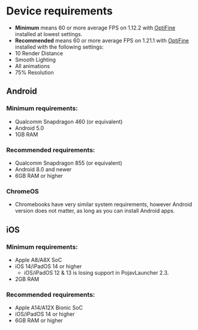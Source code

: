# Device requirements
- **Minimum** means 60 or more average FPS on 1.12.2 with [OptiFine](https://optifine.net/downloads) installed at lowest settings.
- **Recommended** means 60 or more average FPS on 1.21.1 with [OptiFine](https://optifine.net/downloads) installed with the following settings:
- 10 Render Distance
- Smooth Lighting
- All animations
- 75% Resolution
## Android

### Minimum requirements:
- Qualcomm Snapdragon 460 (or equivalent)
- Android 5.0
- 1GB RAM

### Recommended requirements:
- Qualcomm Snapdragon 855 (or equivalent)
- Android 8.0 and newer
- 6GB RAM or higher

### ChromeOS
- Chromebooks have very similar system requirements, however Android version does not matter, as long as you can install Android apps.

## iOS

### Minimum requirements:
- Apple A8/A8X SoC
- iOS 14/iPadOS 14 or higher
   - iOS/iPadOS 12 & 13 is losing support in PojavLauncher 2.3.
- 2GB RAM

### Recommended requirements:
- Apple A14/A12X Bionic SoC
- iOS/iPadOS 14 or higher
- 6GB RAM or higher
